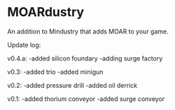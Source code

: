 # MOARdustry
An addition to Mindustry that adds MOAR to your game.

Update log:

v0.4.a: -added silicon foundary -adding surge factory

v0.3: -added trio -added minigun

v0.2: -added pressure drill -added oil derrick

v0.1: -added thorium conveyor -added surge conveyor

